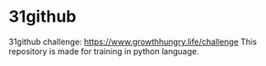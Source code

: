 # 31github
31github challenge: https://www.growthhungry.life/challenge
This repository is made for training in python language.

